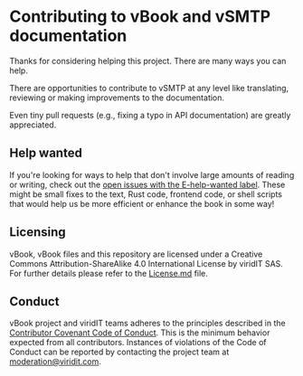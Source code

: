 # Contributing to vBook and vSMTP documentation

Thanks for considering helping this project. There are many ways you can help.

There are opportunities to contribute to vSMTP at any level like translating, reviewing or making improvements to the documentation.

Even tiny pull requests (e.g., fixing a typo in API documentation) are greatly
appreciated.

## Help wanted

If you're looking for ways to help that don't involve large amounts of
reading or writing, check out the [open issues with the E-help-wanted
label][help-wanted]. These might be small fixes to the text, Rust code,
frontend code, or shell scripts that would help us be more efficient or
enhance the book in some way!

[help-wanted]: https://github.com/viridit/vbook/issues?q=is%3Aopen+is%3Aissue+label%3AE-help-wanted


## Licensing

vBook, vBook files and this repository are licensed under a Creative Commons Attribution-ShareAlike 4.0 International License by viridIT SAS. For further details please refer to the [License.md][License] file.

[License]: https://github.com/viridIT/vBook/blob/main/LICENSE.md


## Conduct

vBook project and viridIT teams adheres to the principles described in the
[Contributor Covenant Code of Conduct](https://www.contributor-covenant.org/version/1/4/code-of-conduct/).
This is the minimum behavior expected from all contributors. Instances of
violations of the Code of Conduct can be reported by contacting the project team
at [moderation@viridit.com](mailto:moderation@viridit.com).